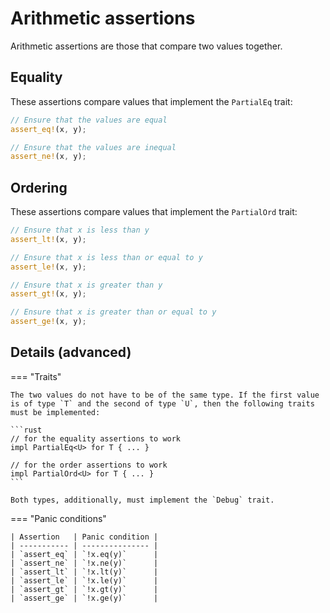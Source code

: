 <!--
Copyright (c) 2023 Sophie Katz

This file is part of test ur code XD.

test ur code XD is free software: you can redistribute it and/or modify it under the terms of the
GNU General Public License as published by the Free Software Foundation, either version 3 of the
License, or (at your option) any later version.

test ur code XD is distributed in the hope that it will be useful, but WITHOUT ANY WARRANTY; without
even the implied warranty of MERCHANTABILITY or FITNESS FOR A PARTICULAR PURPOSE. See the GNU
General Public License for more details.

You should have received a copy of the GNU General Public License along with test ur code XD. If
not, see <https://www.gnu.org/licenses/>.
-->

# Arithmetic assertions

Arithmetic assertions are those that compare two values together.

## Equality

These assertions compare values that implement the `PartialEq` trait:

```rust
// Ensure that the values are equal
assert_eq!(x, y);

// Ensure that the values are inequal
assert_ne!(x, y);
```

## Ordering

These assertions compare values that implement the `PartialOrd` trait:

```rust
// Ensure that x is less than y
assert_lt!(x, y);

// Ensure that x is less than or equal to y
assert_le!(x, y);

// Ensure that x is greater than y
assert_gt!(x, y);

// Ensure that x is greater than or equal to y
assert_ge!(x, y);
```

## Details (advanced)

=== "Traits"

    The two values do not have to be of the same type. If the first value is of type `T` and the second of type `U`, then the following traits must be implemented:

    ```rust
    // for the equality assertions to work
    impl PartialEq<U> for T { ... }

    // for the order assertions to work
    impl PartialOrd<U> for T { ... }
    ```

    Both types, additionally, must implement the `Debug` trait.

=== "Panic conditions"

    | Assertion   | Panic condition |
    | ----------- | --------------- |
    | `assert_eq` | `!x.eq(y)`      |
    | `assert_ne` | `!x.ne(y)`      |
    | `assert_lt` | `!x.lt(y)`      |
    | `assert_le` | `!x.le(y)`      |
    | `assert_gt` | `!x.gt(y)`      |
    | `assert_ge` | `!x.ge(y)`      |
